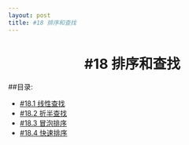 ```yaml
---
layout: post
title: #18 排序和查找
---
```

<h1 style="text-align:center">#18 排序和查找</h1>
##目录:
<ul>
<li> <a href="/post/18/18.1.html">#18.1 线性查找</a></li>
<li> <a href="/post/18/18.2.html">#18.2 折半查找</a> </li>
<li> <a href="/post/18/18.3.html">#18.3 冒泡排序</a> </li>
<li> <a href="/post/18/18.4.html">#18.4 快速排序</a> </li>
</ul>

